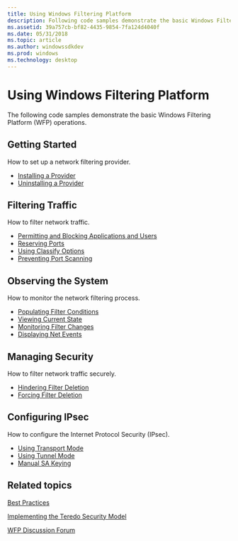 ```yaml
---
title: Using Windows Filtering Platform
description: Following code samples demonstrate the basic Windows Filtering Platform (WFP) operations.
ms.assetid: 39a757cb-bf82-4435-9854-7fa124d4040f
ms.date: 05/31/2018
ms.topic: article
ms.author: windowssdkdev
ms.prod: windows
ms.technology: desktop
---
```


# Using Windows Filtering Platform

The following code samples demonstrate the basic Windows Filtering Platform (WFP) operations.

## Getting Started

How to set up a network filtering provider.

-   [Installing a Provider](installing-a-provider.md)
-   [Uninstalling a Provider](uninstalling-a-provider.md)

## Filtering Traffic

How to filter network traffic.

-   [Permitting and Blocking Applications and Users](permitting-and-blocking-applications-and-users.md)
-   [Reserving Ports](reserving-ports.md)
-   [Using Classify Options](using-classify-options.md)
-   [Preventing Port Scanning](preventing-port-scanning.md)

## Observing the System

How to monitor the network filtering process.

-   [Populating Filter Conditions](populating-filter-conditions.md)
-   [Viewing Current State](viewing-current-state.md)
-   [Monitoring Filter Changes](monitoring-filter-changes.md)
-   [Displaying Net Events](displaying-net-events.md)

## Managing Security

How to filter network traffic securely.

-   [Hindering Filter Deletion](hindering-filter-deletion.md)
-   [Forcing Filter Deletion](forcing-filter-deletion.md)

## Configuring IPsec

How to configure the Internet Protocol Security (IPsec).

-   [Using Transport Mode](using-transport-mode.md)
-   [Using Tunnel Mode](using-tunnel-mode.md)
-   [Manual SA Keying](manual-sa-keying.md)

## Related topics

<dl> <dt>

[Best Practices](best-practices.md)
</dt> <dt>

[Implementing the Teredo Security Model](https://msdn.microsoft.com/library/windows/desktop/bb190942)
</dt> <dt>

[WFP Discussion Forum](http://go.microsoft.com/fwlink/p/?linkid=93354)
</dt> </dl>

 

 




